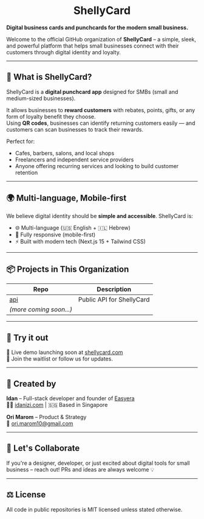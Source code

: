 <div align=center>
<h1>
  ShellyCard
</h1>
</div>

**Digital business cards and punchcards for the modern small business.**

Welcome to the official GitHub organization of **ShellyCard** – a simple, sleek, and powerful platform that helps small businesses connect with their customers through digital identity and loyalty.

---

## 🚀 What is ShellyCard?

ShellyCard is a **digital punchcard app** designed for SMBs (small and medium-sized businesses).

It allows businesses to **reward customers** with rebates, points, gifts, or any form of loyalty benefit they choose.  
Using **QR codes**, businesses can identify returning customers easily — and customers can scan businesses to track their rewards.

Perfect for:
- Cafes, barbers, salons, and local shops
- Freelancers and independent service providers
- Anyone offering recurring services and looking to build customer retention

---

## 🌍 Multi-language, Mobile-first

We believe digital identity should be **simple and accessible**.
ShellyCard is:
- 🌐 Multi-language (🇺🇸 English + 🇮🇱 Hebrew)
- 📱 Fully responsive (mobile-first)
- ⚡ Built with modern tech (Next.js 15 + Tailwind CSS)

---

## 📦 Projects in This Organization

| Repo | Description |
|------|-------------|
| [api](https://github.com/shellycard/api) | Public API for ShellyCard |
| *(more coming soon...)* | |

---

## 🧪 Try it out

🚧 Live demo launching soon at [shellycard.com](https://shellycard.com)  
📌 Join the waitlist or follow us for updates.

---

## 🧠 Created by

**Idan** – Full-stack developer and founder of [Easyera](https://www.easyera.dev)  
👨‍💻 [idanizi.com](https://www.idanizi.com) | 🇸🇬 Based in Singapore

**Ori Marom** – Product & Strategy  
📧 ori.marom10@gmail.com

---

## 🤝 Let's Collaborate

If you're a designer, developer, or just excited about digital tools for small business – reach out! PRs and ideas are always welcome 💡

---

## ⚖️ License

All code in public repositories is MIT licensed unless stated otherwise.
